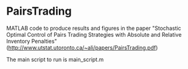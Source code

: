 # PairsTrading
MATLAB code to produce results and figures in the paper "Stochastic Optimal Control of Pairs Trading Strategies with Absolute and Relative Inventory Penalties" (http://www.utstat.utoronto.ca/~ali/papers/PairsTrading.pdf)

The main script to run is main_script.m
